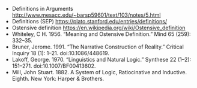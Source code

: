 * Definitions in Arguments <http://www.mesacc.edu/~barsp59601/text/103/notes/5.html>
* Definitions (SEP) <https://plato.stanford.edu/entries/definitions/>
* Ostensive definition <https://en.wikipedia.org/wiki/Ostensive_definition>
* Whiteley, C H. 1956. “Meaning and Ostensive Definition.” Mind 65 (259): 332–35.
* Bruner, Jerome. 1991. “The Narrative Construction of Reality.” Critical Inquiry 18 (1): 1–21. doi:10.1086/448619.
* Lakoff, George. 1970. “Linguistics and Natural Logic.” Synthese 22 (1–2): 151–271. doi:10.1007/BF00413602.
* Mill, John Stuart. 1882. A System of Logic, Ratiocinative and Inductive. Eighth. New York: Harper & Brothers.
